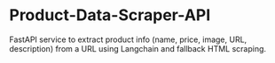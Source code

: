 # Product-Data-Scraper-API
FastAPI service to extract product info (name, price, image, URL, description) from a URL using Langchain and fallback HTML scraping.
